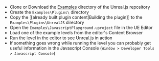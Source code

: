 - Clone or Download the [Examples](https://github.com/ncsoft/Unreal.js/tree/master/Examples) directory of the Unreal.js repository
- Create the `Examples\Plugins\` directory
- Copy the [[already built plugin content|Building the plugin]] to the `Examples\Plugins\UnrealJS` directory
- Open the `Examples\JavascriptPlayground.uproject` file in the UE Editor
- Load one of the example levels from the editor's Content Browser
- Run the level in the editor to see Unreal.js in action
- If something goes wrong while running the level you can probably get useful information in the Javascript Console (`Window > Developer Tools > Javascript Console`)